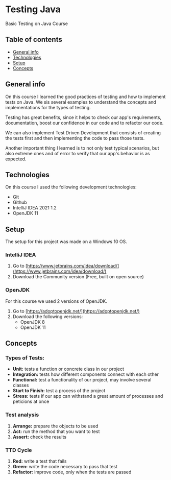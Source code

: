 # Testing Java
Basic Testing on Java Course

## Table of contents

* [General info](#general-info) 
* [Technologies](#technologies) 
* [Setup](#setup)
* [Concepts](#concepts)

## General info

On this course I learned the good practices of testing and how to implement tests on Java. We sis several examples to understand the concepts and implementations for the types of testing.

Testing has great benefits, since it helps to check our app's requirements, documentation, boost our confidence in our code and to refactor our code.

We can also implement Test Driven Development that consists of creating the tests first and then implementing the code to pass those tests.

Another important thing I learned is to not only test typical scenarios, but also extreme ones and of error to verify that our app's behavior is as expected.

## Technologies

On this course I used the following development technologies:
 <!-- - Visual Studio Code -->
 - Git
 - Github
 - IntelliJ IDEA 2021 1.2
 - OpenJDK 11

## Setup

The setup for this project was made on a Windows 10 OS.

### IntelliJ IDEA

1. Go to [https://www.jetbrains.com/idea/download/](https://www.jetbrains.com/idea/download/)
2. Download the Community version (Free, built on open source)

### OpenJDK
For this course we used 2 versions of OpenJDK.

1. Go to [https://adoptopenjdk.net/](https://adoptopenjdk.net/)
2. Download the following versions:
    - OpenJDK 8
    - OpenJDK 11


## Concepts

### Types of Tests:
* **Unit:** tests a function or concrete class in our project
* **Integration:** tests how different components connect with each other
* **Functional:** test a functionality of our project, may involve several classes
* **Start to Finish:** test a process of the project
* **Stress:** tests if our app can withstand a great amount of processes and peticions at once

### Test analysis
1. **Arrange:** prepare the objects to be used
2. **Act:** run the method that you want to test
3. **Assert:** check the results

### TTD Cycle
1. **Red:** write a test that fails
2. **Green:** write the code necessary to pass that test
3. **Refactor:** improve code, only when the tests are passed

